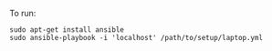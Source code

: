 To run:

    sudo apt-get install ansible
    sudo ansible-playbook -i 'localhost' /path/to/setup/laptop.yml
